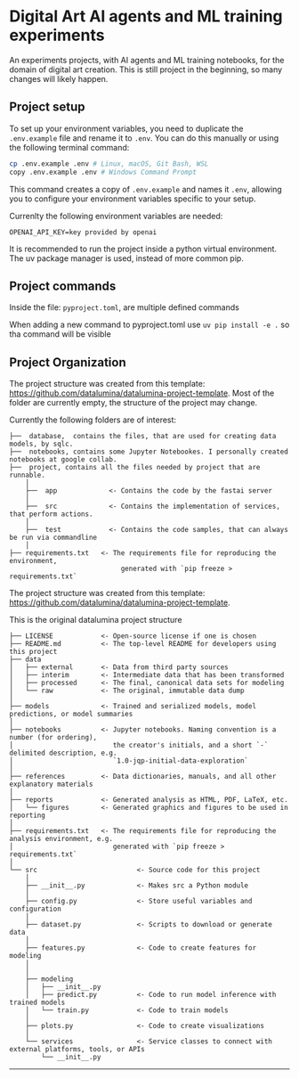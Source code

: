 # Digital Art AI agents and ML training experiments


An experiments projects, with AI agents and ML training notebooks,
for the domain of digital art creation.
This is still project in the beginning, so many changes will likely happen.

## Project setup

To set up your environment variables, you need to duplicate the `.env.example` file and rename it to `.env`. You can do this manually or using the following terminal command:

```bash
cp .env.example .env # Linux, macOS, Git Bash, WSL
copy .env.example .env # Windows Command Prompt
```

This command creates a copy of `.env.example` and names it `.env`, allowing you to configure your environment variables specific to your setup.

Currenlty the following environment variables are needed:

```
OPENAI_API_KEY=key provided by openai
```


It is recommended to run the project inside a python virtual environment.
The uv package manager is used, instead of more common pip.


## Project commands

Inside the file:   `pyproject.toml`, are multiple defined commands

When adding a new command to pyproject.toml
use `uv pip install -e .` 
so tha command will be visible

## Project Organization

The project structure was created from this template:  https://github.com/datalumina/datalumina-project-template.
Most of the folder are currently empty, the structure of the project may change.

Currently the following folders are of interest:

```
├──  database,  contains the files, that are used for creating data models, by sqlc.
├──  notebooks, contains some Jupyter Notebookes. I personally created notebooks at google collab.
├──  project, contains all the files needed by project that are runnable.
    │
    ├──  app             <- Contains the code by the fastai server
    │
    ├──  src             <- Contains the implementation of services, that perform actions.
	│
    ├──  test            <- Contains the code samples, that can always be run via commandline
    │
├── requirements.txt   <- The requirements file for reproducing the environment,
							generated with `pip freeze > requirements.txt`
```

The project structure was created from this template:  https://github.com/datalumina/datalumina-project-template.

This is the original datalumina project structure

```
├── LICENSE            <- Open-source license if one is chosen
├── README.md          <- The top-level README for developers using this project
├── data
│   ├── external       <- Data from third party sources
│   ├── interim        <- Intermediate data that has been transformed
│   ├── processed      <- The final, canonical data sets for modeling
│   └── raw            <- The original, immutable data dump
│
├── models             <- Trained and serialized models, model predictions, or model summaries
│
├── notebooks          <- Jupyter notebooks. Naming convention is a number (for ordering),
│                         the creator's initials, and a short `-` delimited description, e.g.
│                         `1.0-jqp-initial-data-exploration`
│
├── references         <- Data dictionaries, manuals, and all other explanatory materials
│
├── reports            <- Generated analysis as HTML, PDF, LaTeX, etc.
│   └── figures        <- Generated graphics and figures to be used in reporting
│
├── requirements.txt   <- The requirements file for reproducing the analysis environment, e.g.
│                         generated with `pip freeze > requirements.txt`
│
└── src                         <- Source code for this project
    │
    ├── __init__.py             <- Makes src a Python module
    │
    ├── config.py               <- Store useful variables and configuration
    │
    ├── dataset.py              <- Scripts to download or generate data
    │
    ├── features.py             <- Code to create features for modeling
    │
    │    
    ├── modeling                
    │   ├── __init__.py 
    │   ├── predict.py          <- Code to run model inference with trained models          
    │   └── train.py            <- Code to train models
    │
    ├── plots.py                <- Code to create visualizations 
    │
    └── services                <- Service classes to connect with external platforms, tools, or APIs
        └── __init__.py 
```

--------